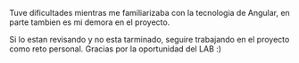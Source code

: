 Tuve dificultades mientras me familiarizaba con la tecnologia de Angular, en parte tambien es mi demora en el proyecto. 

Si lo estan revisando y no esta tarminado, seguire trabajando en el proyecto como reto personal. Gracias por la oportunidad del LAB :)
